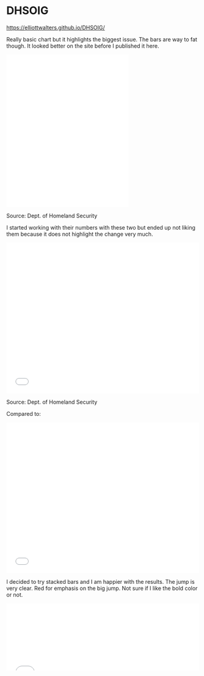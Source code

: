 # DHSOIG

https://elliottwalters.github.io/DHSOIG/

Really basic chart but it highlights the biggest issue. The bars are way to fat though. It looked better on the site before I published it here.

<iframe title="Border Crossings Jump" aria-label="Column Chart" src="//datawrapper.dwcdn.net/pA6Fa/1/" scrolling="no" frameborder="0" style="border: none;" width="320" height="400"></iframe>

Source: Dept. of Homeland Security

I started working with their numbers with these two but ended up not liking them because it does not highlight the change very much.

<iframe title="Breakdown of Apprehensions Oct 17 - May 18" aria-label="Interactive donut chart" id="datawrapper-chart-u1ouz" src="//datawrapper.dwcdn.net/u1ouz/1/" scrolling="no" frameborder="0" style="width: 0; min-width: 100% !important; border: none;" height="395"></iframe><script type="text/javascript">!function(){"use strict";window.addEventListener("message",function(a){if(void 0!==a.data["datawrapper-height"])for(var e in a.data["datawrapper-height"]){var t=document.getElementById("datawrapper-chart-"+e)||document.querySelector("iframe[src*='"+e+"']");t&&(t.style.height=a.data["datawrapper-height"][e]+"px")}})}();</script>

Source: Dept. of Homeland Security

Compared to:

<iframe title="Breakdown of Apprehensions Oct 17 - May 18" aria-label="Interactive donut chart" id="datawrapper-chart-u1ouz" src="//datawrapper.dwcdn.net/u1ouz/1/" scrolling="no" frameborder="0" style="width: 0; min-width: 100% !important; border: none;" height="395"></iframe><script type="text/javascript">!function(){"use strict";window.addEventListener("message",function(a){if(void 0!==a.data["datawrapper-height"])for(var e in a.data["datawrapper-height"]){var t=document.getElementById("datawrapper-chart-"+e)||document.querySelector("iframe[src*='"+e+"']");t&&(t.style.height=a.data["datawrapper-height"][e]+"px")}})}();</script>

I decided to try stacked bars and I am happier with the results. The jump is very clear. Red for emphasis on the big jump. Not sure if I like the bold color or not.

<iframe title="Change in Border Crossing&amp;nbsp; Apprehensions" aria-label="Stacked Bars" id="datawrapper-chart-mvLIq" src="//datawrapper.dwcdn.net/mvLIq/1/" scrolling="no" frameborder="0" style="width: 0; min-width: 100% !important; border: none;" height="176"></iframe><script type="text/javascript">!function(){"use strict";window.addEventListener("message",function(a){if(void 0!==a.data["datawrapper-height"])for(var e in a.data["datawrapper-height"]){var t=document.getElementById("datawrapper-chart-"+e)||document.querySelector("iframe[src*='"+e+"']");t&&(t.style.height=a.data["datawrapper-height"][e]+"px")}})}();</script>
